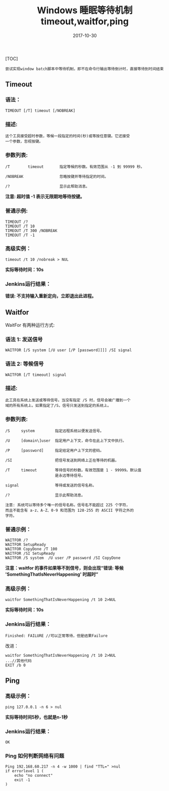 ﻿---
title: "Windows 睡眠等待机制 timeout,waitfor,ping"
date: 2017-10-30
tags: ["Windows","Batch"]
draft: false
---

[TOC]

    尝试实现window batch脚本中等待机制，即不在命令行输出等待倒计时，直接等待到时间结束

## Timeout

### 语法： 
`TIMEOUT [/T] timeout [/NOBREAK]`

### 描述:
    这个工具接受超时参数，等候一段指定的时间(秒)或等按任意键。它还接受
    一个参数，忽视按键。

### 参数列表:
    /T        timeout       指定等候的秒数。有效范围从 -1 到 99999 秒。
    
    /NOBREAK                忽略按键并等待指定的时间。
    
    /?                      显示此帮助消息。

**注意: 超时值 -1 表示无限期地等待按键。**

### 普通示例:
    TIMEOUT /?
    TIMEOUT /T 10
    TIMEOUT /T 300 /NOBREAK
    TIMEOUT /T -1

### 高级实例：
```
timeout /t 10 /nobreak > NUL
```
**实际等待时间：10s**

### Jenkins运行结果：
**错误: 不支持输入重新定向，立即退出此进程。**

## Waitfor

WaitFor 有两种运行方式:

### 语法 1: 发送信号
    WAITFOR [/S system [/U user [/P [password]]]] /SI signal

### 语法 2: 等候信号
    WAITFOR [/T timeout] signal

### 描述:
    此工具在系统上发送或等待信号。当没有指定 /S 时，信号会被广播到一个
    域的所有系统上。如果指定了/S，信号只发送到指定的系统上。

### 参数列表:
    /S     system         指定远程系统以便发送信号。
    
    /U     [domain\]user  指定用户上下文，命令在此上下文中执行。
    
    /P     [password]     指定给定用户上下文的密码。
    
    /SI                   把信号发送到网络上正在等待的机器。
    
    /T     timeout        等待信号的秒数。有效范围是 1 - 99999。默认值
                          是永远等待信号。
    
    signal                等待或发送的信号名称。
    
    /?                    显示此帮助消息。
    
    注意: 系统可以等待多个唯一的信号名称。信号名不能超过 225 个字符，
    而且不能含有 a-z、A-Z、0-9 和范围为 128-255 的 ASCII 字符之外的
    字符。

### 普通示例：
```
WAITFOR /?
WAITFOR SetupReady
WAITFOR CopyDone /T 100
WAITFOR /SI SetupReady
WAITFOR /S system  /U user /P password /SI CopyDone
```
**注意：waitfor 的事件如果等不到信号，则会出现“错误: 等候 'SomethingThatIsNeverHappening' 时超时”**

### 高级示例：
```
waitfor SomethingThatIsNeverHappening /t 10 2>NUL
```
**实际等待时间：10s**

### Jenkins运行结果：
```
Finished: FAILURE //可以正常等待，但是结果Failure
```
改进：
```
waitfor SomethingThatIsNeverHappening /t 10 2>NUL
...//其他代码
EXIT /b 0
```

## Ping

### 高级示例：
```
ping 127.0.0.1 -n 6 > nul
```
**实际等待时间5秒，也就是n-1秒**

### Jenkins运行结果：
```
OK
```

### Ping 如何判断网络有问题
```
Ping 192.168.60.217 -n 4 -w 1000 | find "TTL=" >nul
if errorlevel 1 (
    echo "no connect"
    exit -1
)
```
